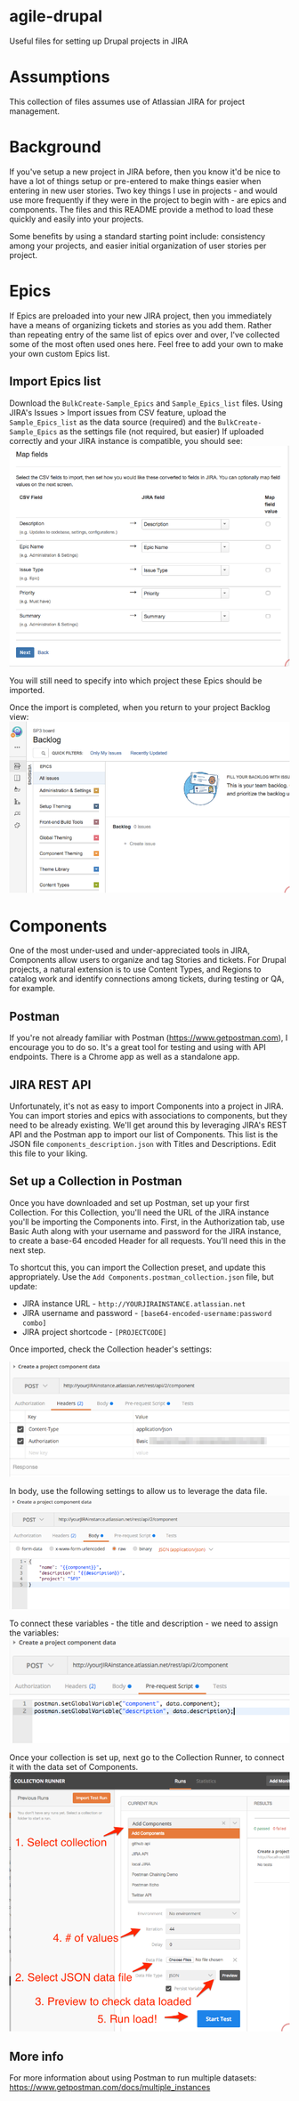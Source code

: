 # agile-drupal
Useful files for setting up Drupal projects in JIRA

# Assumptions
This collection of files assumes use of Atlassian JIRA for project management.

# Background
If you've setup a new project in JIRA before, then you know it'd be nice to 
have a lot of things setup or pre-entered to make things easier when 
entering in new user stories. Two key things I use in projects - and would
use more frequently if they were in the project to begin with - are epics
and components. The files and this README provide a method to load these
quickly and easily into your projects.

Some benefits by using a standard starting point include: consistency among
your projects, and easier initial organization of user stories per project.

# Epics
If Epics are preloaded into your new JIRA project, then you immediately have
a means of organizing tickets and stories as you add them. Rather than 
repeating entry of the same list of epics over and over, I've collected 
some of the most often used ones here. Feel free to add your own to make 
your own custom Epics list.

## Import Epics list
Download the `BulkCreate-Sample_Epics` and `Sample_Epics_list` files. Using
JIRA's Issues > Import issues from CSV feature, upload the 
`Sample_Epics_list` as the data source (required) and the
`BulkCreate-Sample_Epics` as the settings file (not required, but easier)
If uploaded correctly and your JIRA instance is compatible, you should see:
![Import Epics to JIRA](/README_images/import-epics-setup.png)

You will still need to specify into which project these Epics should 
be imported.

Once the import is completed, when you return to your project Backlog view:
![Epics in Baclog](/README_images/jira-epics.png)

# Components
One of the most under-used and under-appreciated tools in JIRA, Components
allow users to organize and tag Stories and tickets. For Drupal projects, 
a natural extension is to use Content Types, and Regions to catalog work
and identify connections among tickets, during testing or QA, for example.

## Postman
If you're not already familiar with Postman (https://www.getpostman.com), 
I encourage you to do so. It's a great tool for testing and using with API 
endpoints. There is a Chrome app as well as a standalone app.

## JIRA REST API
Unfortunately, it's not as easy to import Components into a project in JIRA.
You can import stories and epics with associations to components, but they
need to be already existing. We'll get around this by leveraging JIRA's REST 
API and the Postman app to import our list of Components. This list is the
JSON file `components_description.json` with Titles and Descriptions. Edit
this file to your liking.

## Set up a Collection in Postman
Once you have downloaded and set up Postman, set up your first Collection.
For this Collection, you'll need the URL of the JIRA instance you'll be 
importing the Components into. First, in the Authorization tab, use Basic 
Auth along with your username and password for the JIRA instance, to create 
a base-64 encoded Header for all requests. You'll need this in the next step.

To shortcut this, you can import the Collection preset, and update this
appropriately. Use the `Add Components.postman_collection.json` file, but 
update:
* JIRA instance URL - `http://YOURJIRAINSTANCE.atlassian.net`
* JIRA username and password - `[base64-encoded-username:password combo]`
* JIRA project shortcode - `[PROJECTCODE]`

Once imported, check the Collection header's settings:

![Collection Headers](/README_images/collection-headers.png)

In body, use the following settings to allow us to leverage the data file.
![Collection Body](/README_images/collection-body.png)

To connect these variables - the title and description - we need to 
assign the variables:
![Collection PreRequest](/README_images/collection-prerequest.png)

Once your collection is set up, next go to the Collection Runner, to 
connect it with the data set of Components.
![Collection Runner Setup](/README_images/setup-collection-runner.png)


## More info
For more information about using Postman to run multiple datasets: https://www.getpostman.com/docs/multiple_instances

